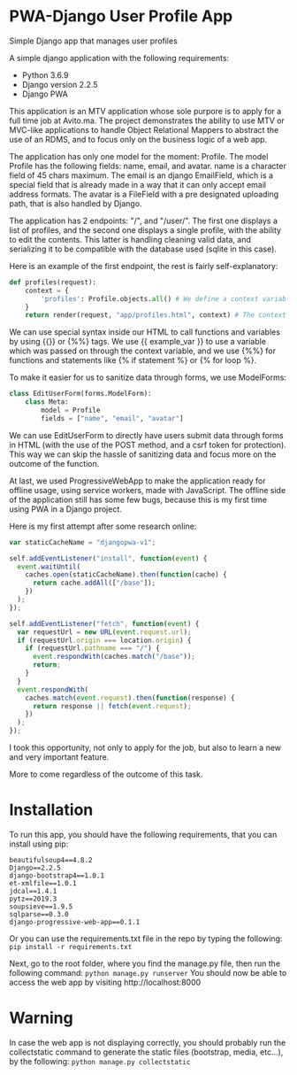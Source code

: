 # PWA-Django User Profile App
Simple Django app that manages user profiles

A simple django application with the following requirements:
- Python 3.6.9
- Django version 2.2.5
- Django PWA

This application is an MTV application whose sole purpore is to apply for a full time job at Avito.ma. The project demonstrates the ability to 
use MTV or MVC-like applications to handle Object Relational Mappers to abstract the use of an RDMS, and to focus only on the business logic of a web app.

The application has only one model for the moment: Profile. The model Profile has the following fields: name, email, and avatar. name is a character field
of 45 chars maximum. The email is an django EmailField, which is a special field that is already made in a way that it can only accept email 
address formats. The avatar is a FileField with a pre designated uploading path, that is also handled by Django.

The application has 2 endpoints: "/", and "/user/<pk>". The first one displays a list of profiles, and the second one displays a single profile,
with the ability to edit the contents. This latter is handling cleaning valid data, and serializing it to be compatible with the database used (sqlite in this case).

Here is an example of the first endpoint, the rest is fairly self-explanatory:
```python
def profiles(request):
    context = {
        'profiles': Profile.objects.all() # We define a context variable of a list of all Profile objects that we will then pass to the html file.
    }
    return render(request, "app/profiles.html", context) # The context variable is defined as a dictionary, and passed to a render function.
   ``` 
We can use special syntax inside our HTML to call functions and variables by using {{}} or {%%} tags. We use {{ example_var }} to use a variable
which was passed on through the context variable, and we use {%%} for functions and statements like {% if statement %} or {% for loop %}.

To make it easier for us to sanitize data through forms, we use ModelForms:
```python
class EditUserForm(forms.ModelForm):
    class Meta:
        model = Profile
        fields = ["name", "email", "avatar"]
```
We can use EditUserForm to directly have users submit data through forms in HTML (with the use of the POST method, and a csrf token for protection).
This way we can skip the hassle of sanitizing data and focus more on the outcome of the function.

At last, we used ProgressiveWebApp to make the application ready for offline usage, using service workers, made with JavaScript.
The offline side of the application still has some few bugs, because this is my first time using PWA in a Django project. 

Here is my first attempt after some research online:
```javascript
var staticCacheName = "djangopwa-v1";

self.addEventListener("install", function(event) {
  event.waitUntil(
    caches.open(staticCacheName).then(function(cache) {
      return cache.addAll(["/base"]);
    })
  );
});

self.addEventListener("fetch", function(event) {
  var requestUrl = new URL(event.request.url);
  if (requestUrl.origin === location.origin) {
    if (requestUrl.pathname === "/") {
      event.respondWith(caches.match("/base"));
      return;
    }
  }
  event.respondWith(
    caches.match(event.request).then(function(response) {
      return response || fetch(event.request);
    })
  );
});
```

I took this opportunity, not only to apply for the job, but also to learn a new and very important feature.

More to come regardless of the outcome of this task.

# Installation
To run this app, you should have the following requirements, that you can install using pip:
```
beautifulsoup4==4.8.2
Django==2.2.5
django-bootstrap4==1.0.1
et-xmlfile==1.0.1
jdcal==1.4.1
pytz==2019.3
soupsieve==1.9.5
sqlparse==0.3.0
django-progressive-web-app==0.1.1
```
Or you can use the requirements.txt file in the repo by typing the following:
`pip install -r requirements.txt`

Next, go to the root folder, where you find the manage.py file, then run the following command:
`python manage.py runserver`
You should now be able to access the web app by visiting http://localhost:8000

# Warning
In case the web app is not displaying correctly, you should probably run the collectstatic command to generate the static files (bootstrap, media, etc...), by the following:
`python manage.py collectstatic`
